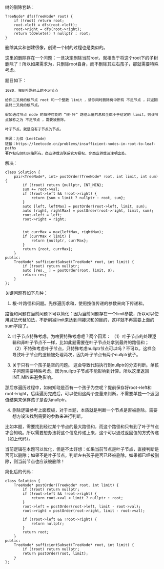 树的删除套路：
```
TreeNode* dfs(TreeNode* root) {
    if (!root) return root;
    root->left = dfs(root->left);
    root->right = dfs(root->right);
    return toDelete() ? nullptr : root;
}
```
删除其实和创建很像，创建一个树的过程也是类似的。

这里的删除存在一个问题：一旦决定删除当前root，就相当于将这个root下的子树删除了！所以如果需求为，只删除root自身，而不删除其左右孩子，那就需要特殊考虑。

题目如下：
```
1080. 根到叶路径上的不足节点

给你二叉树的根节点 root 和一个整数 limit ，请你同时删除树中所有 不足节点 ，并返回最终二叉树的根节点。

假如通过节点 node 的每种可能的 “根-叶” 路径上值的总和全都小于给定的 limit，则该节点被称之为 不足节点 ，需要被删除。

叶子节点，就是没有子节点的节点。

来源：力扣（LeetCode）
链接：https://leetcode.cn/problems/insufficient-nodes-in-root-to-leaf-paths
著作权归领扣网络所有。商业转载请联系官方授权，非商业转载请注明出处。
```
解决：
```
class Solution {
    pair<TreeNode*, int> postOrder(TreeNode* root, int limit, int sum) {
        if (!root) return {nullptr, INT_MIN};
        sum += root->val;
        if (!root->left && !root->right) {
            return {sum < limit ? nullptr : root, sum};
        }
        auto [left, leftMax] = postOrder(root->left, limit, sum);
        auto [right, rightMax] = postOrder(root->right, limit, sum);
        root->left = left;
        root->right = right;


        int currMax = max(leftMax, rightMax);
        if (currMax < limit) {
            return {nullptr, currMax};
        }
        return {root, currMax};
    }
public:
    TreeNode* sufficientSubset(TreeNode* root, int limit) {
        if (!root) return nullptr;
        auto [res,_ ] = postOrder(root, limit, 0);
        return res;
    }
};
```

关键问题有如下几种：
1. 根-叶路径和问题。先序遍历求和，使用按值传递的参数来向下传递和。

路径和问题在当前问题下可以简化：因为当前问题存在一个limit参数，所以可以使用减法代替加法，不断削减limit来达到间接求和的目的，这样就不再需要上面的sum字段了。

2. 叶子节点特殊考虑。为啥要特殊考虑呢？两个因素：
（1）叶子节点的处理逻辑和非叶子节点不一样，比如此题需要在叶子节点处拿到最终的路径和；
（2）不特殊考虑叶子节点，只特殊考虑nullptr节点可以吗？不可以，这样会导致叶子节点的逻辑被处理两次，因为叶子节点有两个nullptr孩子。

3. 关于只有一个孩子是空的问题。
这会导致代码执行到nullptr的分支判断。单孩子问题需要特殊考虑，因为nullptr子节点不能影响到计算。所以这里返回INT_MIN来避免影响。

那后序遍历过程中，如何知晓是否有一个孩子为空呢？提前保存好root->left和root->right，后续遍历完成后，可以使用这两个变量来判断，不需要单独一个返回值结果来保存孩子是否为nullptr。

4. 删除逻辑参考上面模板，对于本题，本质就是判断一个节点是否被删除。需要想方设法找到需要的参数来进行判断。

比如本题，需要找到经过某个节点的最大路径和，而这个路径和只有到了叶子节点才会知晓。所以需要想办法将这个信息传递上来，这个可以通过返回值的方式传递（如上代码）。

当前逻辑在本题可以优化，但是不太好想：如果当前节点是叶子节点，直接判断是否可以删除；如果不是叶子节点，判断左右孩子是否已经被删除，如果都已经被删除，则当前节点也应该被删除！

简化后的代码：
```
class Solution {
    TreeNode* postOrder(TreeNode* root, int limit) {
        if (!root) return nullptr;
        if (!root->left && !root->right) {
            return root->val < limit ? nullptr : root;
        }
        root->left = postOrder(root->left, limit - root->val);
        root->right = postOrder(root->right, limit - root->val);
        
        if (!root->left && !root->right) {
            return nullptr;
        }
        return root;
    }
public:
    TreeNode* sufficientSubset(TreeNode* root, int limit) {
        if (!root) return nullptr;
        return postOrder(root, limit);
    }
};
```
